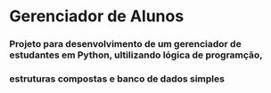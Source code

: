 # Gerenciador de Alunos
### Projeto para desenvolvimento de um gerenciador de estudantes em Python, ultilizando lógica de programção,
### estruturas compostas e banco de dados simples
